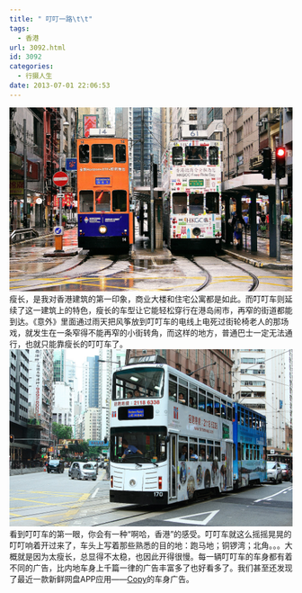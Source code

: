 ```yaml
---
title: " 叮叮一路\t\t"
tags:
  - 香港
url: 3092.html
id: 3092
categories:
  - 行摄人生
date: 2013-07-01 22:06:53
---
```


[![dingding_01](../../images//2013/07/dingding_01.jpg)](../../images//2013/07/dingding_01.jpg) 瘦长，是我对香港建筑的第一印象，商业大楼和住宅公寓都是如此。而叮叮车则延续了这一建筑上的特色，瘦长的车型让它能轻松穿行在港岛闹市，再窄的街道都能到达。《意外》里面通过雨天把风筝放到叮叮车的电线上电死过街轮椅老人的那场戏，就发生在一条窄得不能再窄的小街转角，而这样的地方，普通巴士一定无法通行，也就只能靠瘦长的叮叮车了。 [![dingding_02](../../images//2013/07/dingding_02.jpg)](../../images//2013/07/dingding_02.jpg) 看到叮叮车的第一眼，你会有一种“啊哈，香港”的感受。叮叮车就这么摇摇晃晃的叮叮响着开过来了，车头上写着那些熟悉的目的地：跑马地；铜锣湾；北角。。。大概就是因为太瘦长，总显得不太稳，也因此开得很慢。每一辆叮叮车的车身都有着不同的广告，比内地车身上千篇一律的广告丰富多了也好看多了。我们甚至还发现了最近一款新鲜网盘APP应用——[Copy](http://www.copy.com "copy")的车身广告。